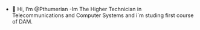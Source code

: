 - 👋 Hi, I’m @Pthumerian
-Im The Higher Technician in Telecommunications and Computer Systems and i´m studing first course of DAM.


